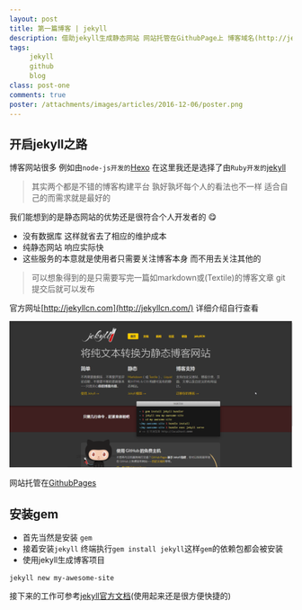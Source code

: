 ```yaml
---
layout: post
title: 第一篇博客 | jekyll
description: 借助jekyll生成静态网站 网站托管在GithubPage上 博客域名(http://jellybook.me)
tags:
     jekyll
     github
     blog
class: post-one
comments: true
poster: /attachments/images/articles/2016-12-06/poster.png
---
```


## 开启jekyll之路
博客网站很多 例如由`node-js开发的`[Hexo](https://hexo.io/) 在这里我还是选择了由`Ruby开发的`[jekyll](http://jekyllcn.com/) 

> 其实两个都是不错的博客构建平台 孰好孰坏每个人的看法也不一样 适合自己的而需求就是最好的

我们能想到的是静态网站的优势还是很符合个人开发者的 :yum:
- 没有数据库 这样就省去了相应的维护成本
- 纯静态网站 响应实际快
- 这些服务的本意就是使用者只需要关注博客本身 而不用去关注其他的


> 可以想象得到的是只需要写完一篇如markdown或(Textile)的博客文章 git提交后就可以发布

官方网址[http://jekyllcn.com](http://jekyllcn.com/) 详细介绍自行查看

![jekyll](/attachments/images/articles/2016-12-06/start.png)

网站托管在[GithubPages](https://pages.github.com/)

## 安装gem
- 首先当然是安装 `gem` 
- 接着安装`jekyll` 终端执行`gem install jekyll`这样`gem`的依赖包都会被安装
- 使用jekyll生成博客项目
```
jekyll new my-awesome-site
```

接下来的工作可参考[jekyll官方文档](http://jekyllcn.com/docs/home/    )(使用起来还是很方便快捷的)
